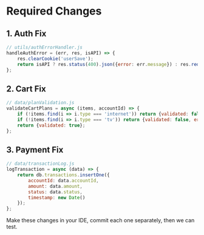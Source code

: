 # Required Changes

## 1. Auth Fix
```javascript
// utils/authErrorHandler.js
handleAuthError = (err, res, isAPI) => {
    res.clearCookie('userSave');
    return isAPI ? res.status(400).json({error: err.message}) : res.redirect('/register');
};
```

## 2. Cart Fix
```javascript
// data/planValidation.js
validateCartPlans = async (items, accountId) => {
    if (!items.find(i => i.type === 'internet')) return {validated: false, error: 'Internet required'};
    if (!items.find(i => i.type === 'tv')) return {validated: false, error: 'TV plan required'};
    return {validated: true};
};
```

## 3. Payment Fix
```javascript
// data/transactionLog.js
logTransaction = async (data) => {
    return db.transactions.insertOne({
        accountId: data.accountId,
        amount: data.amount,
        status: data.status,
        timestamp: new Date()
    });
};
```

Make these changes in your IDE, commit each one separately, then we can test.